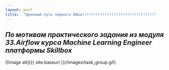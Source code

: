 ```yaml
---
layout: post
title:  "Бренный путь первого DAGa!!!!!!!!!!!!!!!!!!!!!!!!!!!!!!!!"
---
```

## *По мотивам практического задания из модуля 33.Airflow курса Machine Learning Engineer платформы Skillbox*

![Image alt]({{ site.baseurl }}//images/task_group.gif)
